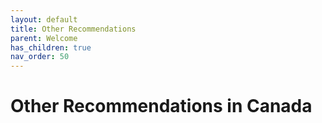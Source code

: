 ```yaml
---
layout: default
title: Other Recommendations
parent: Welcome
has_children: true
nav_order: 50
---
```

# Other Recommendations in Canada